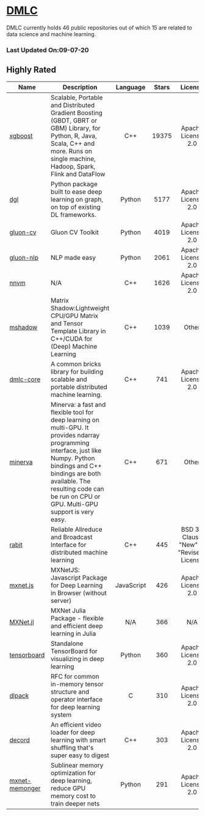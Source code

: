 # [DMLC](https://github.com/dmlc)

DMLC currently holds 46 public repositories out of which 15 are related to data science and machine learning.

 ### Last Updated On:09-07-20

## Highly Rated

| Name | Description | Language | Stars | License |
| ---- | ----------- | :--------: | :-----: | :-------: |
 | [xgboost](https://github.com/dmlc/xgboost) | Scalable, Portable and Distributed Gradient Boosting (GBDT, GBRT or GBM) Library,  for Python, R, Java, Scala, C++ and more. Runs on single machine, Hadoop, Spark, Flink and DataFlow | C++ | 19375 | Apache License 2.0 |
| [dgl](https://github.com/dmlc/dgl) | Python package built to ease deep learning on graph, on top of existing DL frameworks. | Python | 5177 | Apache License 2.0 |
| [gluon-cv](https://github.com/dmlc/gluon-cv) | Gluon CV Toolkit | Python | 4019 | Apache License 2.0 |
| [gluon-nlp](https://github.com/dmlc/gluon-nlp) | NLP made easy | Python | 2061 | Apache License 2.0 |
| [nnvm](https://github.com/dmlc/nnvm) | N/A | C++ | 1626 | Apache License 2.0 |
| [mshadow](https://github.com/dmlc/mshadow) | Matrix Shadow:Lightweight CPU/GPU Matrix and Tensor  Template Library in C++/CUDA for (Deep) Machine Learning | C++ | 1039 | Other |
| [dmlc-core](https://github.com/dmlc/dmlc-core) | A common bricks library  for building scalable and portable distributed machine learning. | C++ | 741 | Apache License 2.0 |
| [minerva](https://github.com/dmlc/minerva) | Minerva: a fast and flexible tool for deep learning on multi-GPU. It provides ndarray programming interface, just like Numpy. Python bindings and C++ bindings are both available. The resulting code can be run on CPU or GPU. Multi-GPU support is very easy. | C++ | 671 | Other |
| [rabit](https://github.com/dmlc/rabit) | Reliable Allreduce and Broadcast Interface for distributed machine learning | C++ | 445 | BSD 3-Clause "New" or "Revised" License |
| [mxnet.js](https://github.com/dmlc/mxnet.js) | MXNetJS: Javascript Package for Deep Learning in Browser (without server) | JavaScript | 426 | Apache License 2.0 |
| [MXNet.jl](https://github.com/dmlc/MXNet.jl) | MXNet Julia Package - flexible and efficient deep learning in Julia | N/A | 366 | N/A |
| [tensorboard](https://github.com/dmlc/tensorboard) | Standalone TensorBoard for visualizing in deep learning | Python | 360 | Apache License 2.0 |
| [dlpack](https://github.com/dmlc/dlpack) | RFC for common in-memory tensor structure and operator interface for deep learning system | C | 310 | Apache License 2.0 |
| [decord](https://github.com/dmlc/decord) | An efficient video loader for deep learning with smart shuffling that's super easy to digest | C++ | 303 | Apache License 2.0 |
| [mxnet-memonger](https://github.com/dmlc/mxnet-memonger) | Sublinear memory optimization for deep learning, reduce GPU memory cost to train deeper nets | Python | 291 | Apache License 2.0 |
